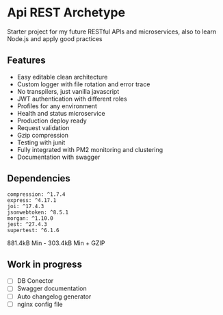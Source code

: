 # Api REST Archetype
Starter project for my future RESTful APIs and microservices, also to learn Node.js and apply good practices 


## Features
 - Easy editable clean architecture
 - Custom logger with file rotation and error trace
 - No transpilers, just vanilla javascript
 - JWT authentication with different roles
 - Profiles for any environment
 - Health and status microservice
 - Production deploy ready 
 - Request validation
 - Gzip compression
 - Testing with junit
 - Fully integrated with PM2 monitoring and clustering
 - Documentation with swagger


## Dependencies


```
compression: ^1.7.4
express: ^4.17.1
joi: ^17.4.3
jsonwebtoken: ^8.5.1
morgan: ^1.10.0
jest: ^27.4.3
supertest: ^6.1.6
```
881.4kB Min - 303.4kB Min + GZIP

## Work in progress
- [ ] DB Conector
- [ ] Swagger documentation
- [ ] Auto changelog generator
- [ ] nginx config file
